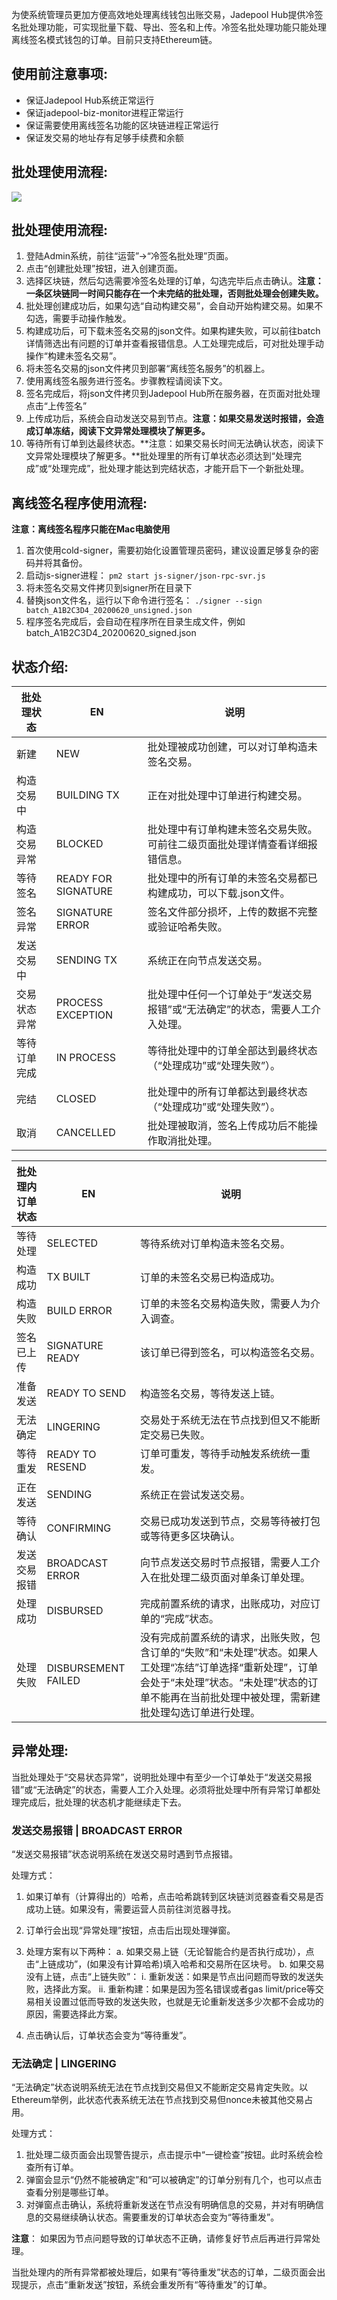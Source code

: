 为使系统管理员更加方便高效地处理离线钱包出账交易，Jadepool Hub提供冷签名批处理功能，可实现批量下载、导出、签名和上传。冷签名批处理功能只能处理离线签名模式钱包的订单。目前只支持Ethereum链。

## 使用前注意事项:
- 保证Jadepool Hub系统正常运行
- 保证jadepool-biz-monitor进程正常运行
- 保证需要使用离线签名功能的区块链进程正常运行
- 保证发交易的地址存有足够手续费和余额

## 批处理使用流程:
![](image/批处理流程图.png)

## 批处理使用流程:
1. 登陆Admin系统，前往“运营”->“冷签名批处理”页面。
2. 点击“创建批处理”按钮，进入创建页面。
3. 选择区块链，然后勾选需要冷签名处理的订单，勾选完毕后点击确认。**注意：一条区块链同一时间只能存在一个未完结的批处理，否则批处理会创建失败。**
4. 批处理创建成功后，如果勾选“自动构建交易”，会自动开始构建交易。如果不勾选，需要手动操作触发。
5. 构建成功后，可下载未签名交易的json文件。如果构建失败，可以前往batch详情筛选出有问题的订单并查看报错信息。人工处理完成后，可对批处理手动操作“构建未签名交易”。
6. 将未签名交易的json文件拷贝到部署“离线签名服务”的机器上。
7. 使用离线签名服务进行签名。步骤教程请阅读下文。
8. 签名完成后，将json文件拷贝到Jadepool Hub所在服务器，在页面对批处理点击“上传签名”
9. 上传成功后，系统会自动发送交易到节点。**注意：如果交易发送时报错，会造成订单冻结，阅读下文异常处理模块了解更多。**
10. 等待所有订单到达最终状态。**注意：如果交易长时间无法确认状态，阅读下文异常处理模块了解更多。**批处理里的所有订单状态必须达到“处理完成”或“处理完成”，批处理才能达到完结状态，才能开启下一个新批处理。

## 离线签名程序使用流程:
**注意：离线签名程序只能在Mac电脑使用**

1. 首次使用cold-signer，需要初始化设置管理员密码，建议设置足够复杂的密码并将其备份。
2. 启动js-signer进程：
``
pm2 start js-signer/json-rpc-svr.js
``
3. 将未签名交易文件拷贝到signer所在目录下
4. 替换json文件名，运行以下命令进行签名：
``
./signer --sign batch_A1B2C3D4_20200620_unsigned.json
``
5. 程序签名完成后，会自动在程序所在目录生成文件，例如batch_A1B2C3D4_20200620_signed.json

## 状态介绍:
批处理状态| EN | 说明
---------| ------- | ------- 
新建 | NEW | 批处理被成功创建，可以对订单构造未签名交易。
构造交易中 | BUILDING TX | 正在对批处理中订单进行构建交易。
构造交易异常 | BLOCKED | 批处理中有订单构建未签名交易失败。可前往二级页面批处理详情查看详细报错信息。
等待签名 | READY FOR SIGNATURE | 批处理中的所有订单的未签名交易都已构建成功，可以下载.json文件。
签名异常 | SIGNATURE ERROR | 签名文件部分损坏，上传的数据不完整或验证哈希失败。
发送交易中 | SENDING TX | 系统正在向节点发送交易。
交易状态异常 | PROCESS EXCEPTION | 批处理中任何一个订单处于“发送交易报错”或“无法确定”的状态，需要人工介入处理。
等待订单完成 | IN PROCESS | 等待批处理中的订单全部达到最终状态（“处理成功”或“处理失败”）。
完结 | CLOSED | 批处理中的所有订单都达到最终状态（“处理成功”或“处理失败”）。
取消 | CANCELLED | 批处理被取消，签名上传成功后不能操作取消批处理。

批处理内订单状态 | EN | 说明
--------- | ------- | ------- 
等待处理 | SELECTED | 等待系统对订单构造未签名交易。
构造成功 | TX BUILT | 订单的未签名交易已构造成功。
构造失败 | BUILD ERROR | 订单的未签名交易构造失败，需要人为介入调查。
签名已上传 | SIGNATURE READY | 该订单已得到签名，可以构造签名交易。
准备发送 | READY TO SEND | 构造签名交易，等待发送上链。
无法确定 | LINGERING | 交易处于系统无法在节点找到但又不能断定交易已失败。
等待重发 | READY TO RESEND | 订单可重发，等待手动触发系统统一重发。
正在发送 | SENDING | 系统正在尝试发送交易。
等待确认 | CONFIRMING | 交易已成功发送到节点，交易等待被打包或等待更多区块确认。
发送交易报错 | BROADCAST ERROR | 向节点发送交易时节点报错，需要人工介入在批处理二级页面对单条订单处理。
处理成功 | DISBURSED | 完成前置系统的请求，出账成功，对应订单的“完成”状态。
处理失败 | DISBURSEMENT FAILED | 没有完成前置系统的请求，出账失败，包含订单的“失败”和“未处理”状态。如果人工处理“冻结”订单选择“重新处理”，订单会处于“未处理”状态。“未处理”状态的订单不能再在当前批处理中被处理，需新建批处理勾选订单进行处理。

## 异常处理:
当批处理处于“交易状态异常”，说明批处理中有至少一个订单处于“发送交易报错”或“无法确定”的状态，需要人工介入处理。必须将批处理中所有异常订单都处理完成后，批处理的状态机才能继续走下去。

### 发送交易报错 | BROADCAST ERROR

“发送交易报错”状态说明系统在发送交易时遇到节点报错。

处理方式：
1. 如果订单有（计算得出的）哈希，点击哈希跳转到区块链浏览器查看交易是否成功上链。如果没有，需要运营人员前往浏览器寻找。
2. 订单行会出现“异常处理”按钮，点击后出现处理弹窗。
3. 处理方案有以下两种：
	a. 如果交易上链（无论智能合约是否执行成功），点击“上链成功”，(如果没有计算哈希)填入哈希和交易所在区块号。
	b. 如果交易没有上链，点击“上链失败”：
		 i. 重新发送：如果是节点出问题而导致的发送失败，选择此方案。
		ii. 重新构建：如果是因为签名错误或者gas limit/price等交易相关设置过低而导致的发送失败，也就是无论重新发送多少次都不会成功的原因，需要选择此方案。

4. 点击确认后，订单状态会变为“等待重发”。

### 无法确定 | LINGERING

“无法确定”状态说明系统无法在节点找到交易但又不能断定交易肯定失败。以Ethereum举例，此状态代表系统无法在节点找到交易但nonce未被其他交易占用。

处理方式：
1. 批处理二级页面会出现警告提示，点击提示中“一键检查”按钮。此时系统会检查所有订单。
2. 弹窗会显示“仍然不能被确定”和“可以被确定”的订单分别有几个，也可以点击查看分别是哪些订单。
3. 对弹窗点击确认，系统将重新发送在节点没有明确信息的交易，并对有明确信息的交易继续确认状态。需要重发的订单状态会变为“等待重发”。

**注意**：
如果因为节点问题导致的订单状态不正确，请修复好节点后再进行异常处理。

当批处理内的所有异常都被处理后，如果有“等待重发”状态的订单，二级页面会出现提示，点击“重新发送”按钮，系统会重发所有“等待重发”的订单。


